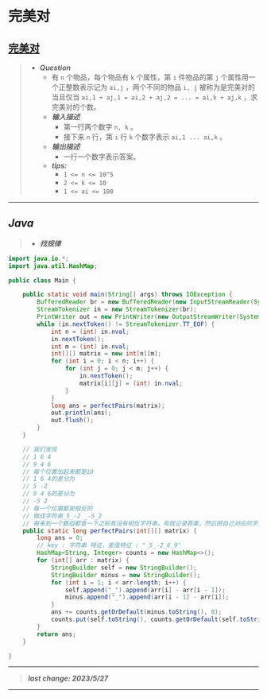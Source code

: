 # 完美对

## [完美对](https://www.nowcoder.com/practice/f5a3b5ab02ed4202a8b54dfb76ad035e)

> - ***Question***
>   - 有 `n` 个物品，每个物品有 `k` 个属性，第 `i` 件物品的第 `j` 个属性用一个正整数表示记为 `ai,j` ，两个不同的物品 `i, j` 被称为是完美对的当且仅当 `ai,1 + aj,1 = ai,2 + aj,2 = ... = ai,k + aj,k` ，求完美对的个数。
>   - ***输入描述***
>     - 第一行两个数字 `n, k` 。
>     - 接下来 `n` 行，第 `i` 行 `k` 个数字表示 `ai,1 ... ai,k` 。
>   - ***输出描述***
>     - 一行一个数字表示答案。
>   - ***tips:***
>     - `1 <= n <= 10^5`
>     - `2 <= k <= 10`
>     - `1 <= ai <= 100`

---

## *Java*

> - ***找规律***

```java
import java.io.*;
import java.util.HashMap;

public class Main {

    public static void main(String[] args) throws IOException {
        BufferedReader br = new BufferedReader(new InputStreamReader(System.in));
        StreamTokenizer in = new StreamTokenizer(br);
        PrintWriter out = new PrintWriter(new OutputStreamWriter(System.out));
        while (in.nextToken() != StreamTokenizer.TT_EOF) {
            int n = (int) in.nval;
            in.nextToken();
            int m = (int) in.nval;
            int[][] matrix = new int[n][m];
            for (int i = 0; i < n; i++) {
                for (int j = 0; j < m; j++) {
                    in.nextToken();
                    matrix[i][j] = (int) in.nval;
                }
            }
            long ans = perfectPairs(matrix);
            out.println(ans);
            out.flush();
        }
    }

    // 我们发现
    // 1 6 4
    // 9 4 6 
    // 每个位置加起来都是10
    // 1 6 4的差分为
    // 5 -2
    // 9 4 6的差分为
    // -5 2
    // 每一个位置都是相反的
    // 做成字符串_5_-2 _-5_2
    // 每来到一个数组都查一下之前有没有相反字符串，有就记录答案，然后把自己对应的字符串+1给后面的数组使用
    public static long perfectPairs(int[][] matrix) {
        long ans = 0;
        // key : 字符串 特征，差值特征 : "_5_-2_6_9"
        HashMap<String, Integer> counts = new HashMap<>();
        for (int[] arr : matrix) {
            StringBuilder self = new StringBuilder();
            StringBuilder minus = new StringBuilder();
            for (int i = 1; i < arr.length; i++) {
                self.append("_").append(arr[i] - arr[i - 1]);
                minus.append("_").append(arr[i - 1] - arr[i]);
            }
            ans += counts.getOrDefault(minus.toString(), 0);
            counts.put(self.toString(), counts.getOrDefault(self.toString(), 0) + 1);
        }
        return ans;
    }

}
```

---

> ***last change: 2023/5/27***

---
